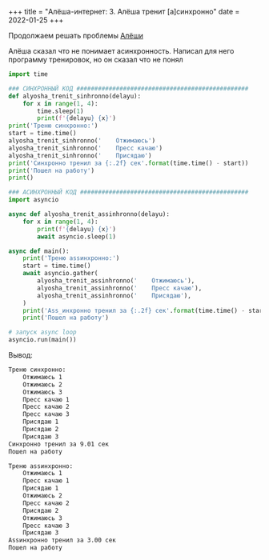 +++
title = "Алёша-интернет: 3. Алёша тренит [a]синхронно"
date = 2022-01-25
+++

Продолжаем решать проблемы [Алёши](https://twitch.tv/ucsm)

Алёша сказал что не понимает асинхронность. Написал для него программу тренировок, но он сказал что не понял

```python
import time

### СИНХРОННЫЙ КОД ################################################
def alyosha_trenit_sinhronno(delayu):
    for x in range(1, 4):
        time.sleep(1)
        print(f'{delayu} {x}')
print('Треню синхронно:')
start = time.time()
alyosha_trenit_sinhronno('    Отжимаюсь')
alyosha_trenit_sinhronno('    Пресс качаю')
alyosha_trenit_sinhronno('    Присядаю')
print('Синхронно тренил за {:.2f} сек'.format(time.time() - start))
print('Пошел на работу')
print()

### АСИНХРОННЫЙ КОД ###############################################
import asyncio

async def alyosha_trenit_assinhronno(delayu):
    for x in range(1, 4):
        print(f'{delayu} {x}')
        await asyncio.sleep(1)

async def main():
    print('Треню assинхронно:')
    start = time.time()
    await asyncio.gather(
        alyosha_trenit_assinhronno('    Отжимаюсь'),
        alyosha_trenit_assinhronno('    Пресс качаю'),
        alyosha_trenit_assinhronno('    Присядаю'),
    )
    print('Ass_инхронно тренил за {:.2f} сек'.format(time.time() - start))
    print('Пошел на работу')

# запуск async loop
asyncio.run(main())
```
Вывод:
```sh
Треню синхронно:
    Отжимаюсь 1
    Отжимаюсь 2
    Отжимаюсь 3
    Пресс качаю 1
    Пресс качаю 2
    Пресс качаю 3
    Присядаю 1
    Присядаю 2
    Присядаю 3
Синхронно тренил за 9.01 сек
Пошел на работу

Треню assинхронно:
    Отжимаюсь 1
    Пресс качаю 1
    Присядаю 1
    Отжимаюсь 2
    Пресс качаю 2
    Присядаю 2
    Отжимаюсь 3
    Пресс качаю 3
    Присядаю 3
Assинхронно тренил за 3.00 сек
Пошел на работу
```
